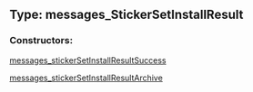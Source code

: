 ## Type: messages\_StickerSetInstallResult  

### Constructors:

[messages\_stickerSetInstallResultSuccess](../constructors/messages\_stickerSetInstallResultSuccess.md)  

[messages\_stickerSetInstallResultArchive](../constructors/messages\_stickerSetInstallResultArchive.md)  

